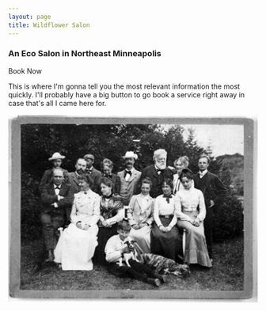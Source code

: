 ```yaml
---
layout: page
title: Wildflower Salon
---
```

### An Eco Salon in Northeast Minneapolis
<a class="btn btn-lg btn-dark m-3 text-light">Book Now</a>

This is where I'm gonna tell you the most relevant information the most quickly. I'll probably have a big button to go book a service right away in case that's all I came here for.

![a group photo of all the stylists](assets/images/stylist-group.jpg "Group Stylist Photo")
